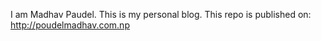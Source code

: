 I am Madhav Paudel. This is my personal blog.
This repo is published on:
http://poudelmadhav.com.np
